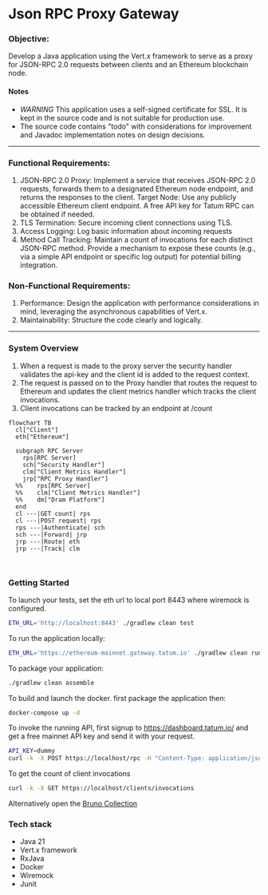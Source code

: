 # Json RPC Proxy Gateway

### Objective:

Develop a Java application using the Vert.x framework to serve as a proxy for JSON-RPC 2.0 requests between clients and
an Ethereum blockchain node.

#### Notes

- *WARNING* This application uses a self-signed certificate for SSL. It is kept in the source code and is not suitable
  for production use.
- The source code contains "todo" with considerations for improvement and Javadoc implementation notes on design
  decisions.

---

### Functional Requirements:

1. JSON-RPC 2.0 Proxy: Implement a service that receives JSON-RPC 2.0 requests, forwards them to a designated Ethereum
   node endpoint, and returns the responses to the client.
   Target Node: Use any publicly accessible Ethereum client endpoint. A free API key for Tatum RPC can be obtained if
   needed.
2. TLS Termination: Secure incoming client connections using TLS.
3. Access Logging: Log basic information about incoming requests
4. Method Call Tracking: Maintain a count of invocations for each distinct JSON-RPC method. Provide a mechanism to
   expose these counts (e.g., via a simple API endpoint or specific log output) for potential billing integration.

### Non-Functional Requirements:

1. Performance: Design the application with performance considerations in mind, leveraging the asynchronous capabilities
   of Vert.x.
2. Maintainability: Structure the code clearly and logically.

---

### System Overview

1. When a request is made to the proxy server the security handler validates the api-key and the client id is added to
   the request context.
2. The request is passed on to the Proxy handler that routes the request to Ethereum and updates the client metrics
   handler which tracks the client invocations.
3. Client invocations can be tracked by an endpoint at /count

```mermaid
flowchart TB
  cl["Client"]
  eth["Ethereum"]

  subgraph RPC Server
    rps[RPC Server]
    sch["Security Handler"]
    clm["Client Metrics Handler"]
    jrp["RPC Proxy Handler"]
  %%    rps[RPC Server]
  %%    clm["Client Metrics Handler"]
  %%    dm["Dram Platform"]
  end
  cl ---|GET count| rps
  cl ---|POST request| rps
  rps ---|Authenticate| sch
  sch ---|Forward| jrp
  jrp ---|Route| eth
  jrp ---|Track| clm



```

### Getting Started

To launch your tests, set the eth url to local port 8443 where wiremock is configured.

```bash
ETH_URL='http://localhost:8443' ./gradlew clean test
```

To run the application locally:

```bash
ETH_URL='https://ethereum-mainnet.gateway.tatum.io' ./gradlew clean run
```

To package your application:

```bash
./gradlew clean assemble
```

To build and launch the docker. first package the application then:

```bash
docker-compose up -d
```

To invoke the running API, first signup to https://dashboard.tatum.io/ and get a free mainnet API key and send it with your request.

```bash
API_KEY=dummy
curl -k -X POST https://localhost/rpc -H "Content-Type: application/json" -H "x-api-key: $API_KEY" -d '{"jsonrpc":"2.0","method":"eth_blockNumber","params":[],"id":83}'
```

To get the count of client invocations

```bash
curl -k -X GET https://localhost/clients/invocations
```
Alternatively open the [Bruno Collection](bruno/ETH)

### Tech stack

- Java 21
- Vert.x framework
- RxJava
- Docker
- Wiremock
- Junit
